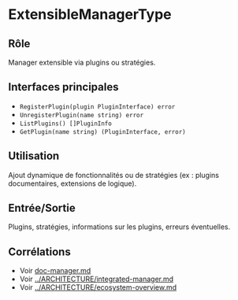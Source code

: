# ExtensibleManagerType

## Rôle

Manager extensible via plugins ou stratégies.

## Interfaces principales

- `RegisterPlugin(plugin PluginInterface) error`
- `UnregisterPlugin(name string) error`
- `ListPlugins() []PluginInfo`
- `GetPlugin(name string) (PluginInterface, error)`

## Utilisation

Ajout dynamique de fonctionnalités ou de stratégies (ex : plugins documentaires, extensions de logique).

## Entrée/Sortie

Plugins, stratégies, informations sur les plugins, erreurs éventuelles.

## Corrélations

- Voir [doc-manager.md](doc-manager.md)
- Voir [../ARCHITECTURE/integrated-manager.md](../ARCHITECTURE/integrated-manager.md)
- Voir [../ARCHITECTURE/ecosystem-overview.md](../ARCHITECTURE/ecosystem-overview.md)
